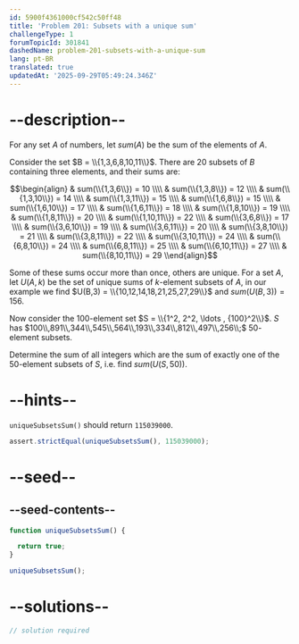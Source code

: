 ```yaml
---
id: 5900f4361000cf542c50ff48
title: 'Problem 201: Subsets with a unique sum'
challengeType: 1
forumTopicId: 301841
dashedName: problem-201-subsets-with-a-unique-sum
lang: pt-BR
translated: true
updatedAt: '2025-09-29T05:49:24.346Z'
---
```


# --description--

For any set $A$ of numbers, let $sum(A)$ be the sum of the elements of $A$.

Consider the set $B = \\{1,3,6,8,10,11\\}$. There are 20 subsets of $B$ containing three elements, and their sums are:

$$\begin{align}
  & sum(\\{1,3,6\\}) = 10 \\\\
  & sum(\\{1,3,8\\}) = 12 \\\\
  & sum(\\{1,3,10\\}) = 14 \\\\
  & sum(\\{1,3,11\\}) = 15 \\\\
  & sum(\\{1,6,8\\}) = 15 \\\\
  & sum(\\{1,6,10\\}) = 17 \\\\
  & sum(\\{1,6,11\\}) = 18 \\\\
  & sum(\\{1,8,10\\}) = 19 \\\\
  & sum(\\{1,8,11\\}) = 20 \\\\
  & sum(\\{1,10,11\\}) = 22 \\\\
  & sum(\\{3,6,8\\}) = 17 \\\\
  & sum(\\{3,6,10\\}) = 19 \\\\
  & sum(\\{3,6,11\\}) = 20 \\\\
  & sum(\\{3,8,10\\}) = 21 \\\\
  & sum(\\{3,8,11\\}) = 22 \\\\
  & sum(\\{3,10,11\\}) = 24 \\\\
  & sum(\\{6,8,10\\}) = 24 \\\\
  & sum(\\{6,8,11\\}) = 25 \\\\
  & sum(\\{6,10,11\\}) = 27 \\\\
  & sum(\\{8,10,11\\}) = 29
\\end{align}$$

Some of these sums occur more than once, others are unique. For a set $A$, let $U(A,k)$ be the set of unique sums of $k$-element subsets of $A$, in our example we find $U(B,3) = \\{10,12,14,18,21,25,27,29\\}$ and $sum(U(B,3)) = 156$.

Now consider the $100$-element set $S = \\{1^2, 2^2, \ldots , {100}^2\\}$. $S$ has $100\\,891\\,344\\,545\\,564\\,193\\,334\\,812\\,497\\,256\\;$ $50$-element subsets.

Determine the sum of all integers which are the sum of exactly one of the $50$-element subsets of $S$, i.e. find $sum(U(S,50))$.

# --hints--

`uniqueSubsetsSum()` should return `115039000`.

```js
assert.strictEqual(uniqueSubsetsSum(), 115039000);
```

# --seed--

## --seed-contents--

```js
function uniqueSubsetsSum() {

  return true;
}

uniqueSubsetsSum();
```

# --solutions--

```js
// solution required
```
